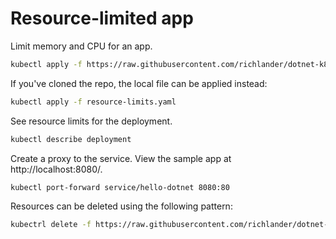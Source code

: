 # Resource-limited app

Limit memory and CPU for an app.

```bash
kubectl apply -f https://raw.githubusercontent.com/richlander/dotnet-k8s/main/resource-limits/resource-limits.yaml
```

If you've cloned the repo, the local file can be applied instead:

```bash
kubectl apply -f resource-limits.yaml
```

See resource limits for the deployment.

```bash
kubectl describe deployment
```

Create a proxy to the service. View the sample app at http://localhost:8080/.

```bash
kubectl port-forward service/hello-dotnet 8080:80
```

Resources can be deleted using the following pattern:

```bash
kubectrl delete -f https://raw.githubusercontent.com/richlander/dotnet-k8s/main/resource-limits/resource-limits.yaml
```
